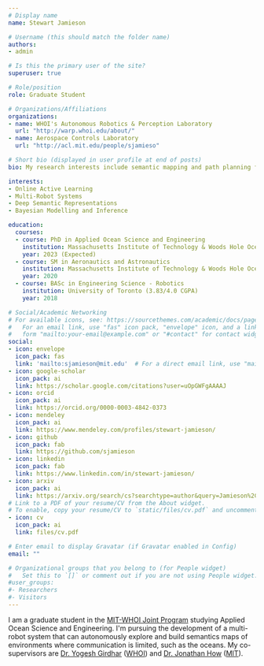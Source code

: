 ```yaml
---
# Display name
name: Stewart Jamieson

# Username (this should match the folder name)
authors:
- admin

# Is this the primary user of the site?
superuser: true

# Role/position
role: Graduate Student

# Organizations/Affiliations
organizations:
- name: WHOI's Autonomous Robotics & Perception Laboratory
  url: "http://warp.whoi.edu/about/"
- name: Aerospace Controls Laboratory
  url: "http://acl.mit.edu/people/sjamieso"

# Short bio (displayed in user profile at end of posts)
bio: My research interests include semantic mapping and path planning for multi-agent underwater robotic systems.

interests:
- Online Active Learning
- Multi-Robot Systems
- Deep Semantic Representations
- Bayesian Modelling and Inference

education:
  courses:
  - course: PhD in Applied Ocean Science and Engineering
    institution: Massachusetts Institute of Technology & Woods Hole Oceanographic Institution
    year: 2023 (Expected)
  - course: SM in Aeronautics and Astronautics
    institution: Massachusetts Institute of Technology & Woods Hole Oceanographic Institution (5.0/5.0 CGPA)
    year: 2020
  - course: BASc in Engineering Science - Robotics
    institution: University of Toronto (3.83/4.0 CGPA)
    year: 2018

# Social/Academic Networking
# For available icons, see: https://sourcethemes.com/academic/docs/page-builder/#icons
#   For an email link, use "fas" icon pack, "envelope" icon, and a link in the
#   form "mailto:your-email@example.com" or "#contact" for contact widget.
social:
- icon: envelope
  icon_pack: fas
  link: 'mailto:sjamieson@mit.edu'  # For a direct email link, use "mailto:test@example.org".
- icon: google-scholar
  icon_pack: ai
  link: https://scholar.google.com/citations?user=uOpGWFgAAAAJ
- icon: orcid
  icon_pack: ai
  link: https://orcid.org/0000-0003-4842-0373
- icon: mendeley
  icon_pack: ai
  link: https://www.mendeley.com/profiles/stewart-jamieson/
- icon: github
  icon_pack: fab
  link: https://github.com/sjamieson
- icon: linkedin
  icon_pack: fab
  link: https://www.linkedin.com/in/stewart-jamieson/
- icon: arxiv
  icon_pack: ai
  link: https://arxiv.org/search/cs?searchtype=author&query=Jamieson%2C+S
# Link to a PDF of your resume/CV from the About widget.
# To enable, copy your resume/CV to `static/files/cv.pdf` and uncomment the lines below.  
- icon: cv
  icon_pack: ai
  link: files/cv.pdf

# Enter email to display Gravatar (if Gravatar enabled in Config)
email: ""

# Organizational groups that you belong to (for People widget)
#   Set this to `[]` or comment out if you are not using People widget.  
#user_groups:
#- Researchers
#- Visitors
---
```


I am a graduate student in the [MIT-WHOI Joint Program](http://mit.whoi.edu/) studying Applied Ocean Science and Engineering. I'm pursuing the development of a multi-robot system that can autonomously explore and build semantics maps of environments where communication is limited, such as the oceans. My co-supervisors are [Dr. Yogesh Girdhar](https://www.whoi.edu/profile/ygirdhar) (<a href="https://www.whoi.edu" target="_blank" rel="noopener">WHOI</a>) and [Dr. Jonathan How](http://www.mit.edu/people/jhow/) (<a href="https://www.mit.edu" target="_blank" rel="noopener">MIT</a>).
